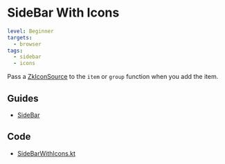 # SideBar With Icons

```yaml
level: Beginner
targets:
  - browser
tags:
  - sidebar
  - icons
```

Pass a [ZkIconSource](/core/core/src/jsMain/kotlin/zakadabar/core/resource/ZkIconSource.kt) to the `item` or
`group` function when you add the item.

<div data-zk-enrich="SideBarWithIcons"></div>

## Guides

- [SideBar](/doc/guides/browser/builtin/SideBar.md)

## Code

- [SideBarWithIcons.kt](/cookbook/src/jsMain/kotlin/zakadabar/cookbook/browser/sidebar/icons/SideBarWithIcons.kt)



